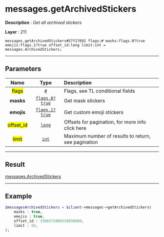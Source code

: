 # messages.getArchivedStickers

**Description** : *Get all archived stickers*

**Layer** : 211

```tl
messages.getArchivedStickers#57f17692 flags:# masks:flags.0?true emojis:flags.1?true offset_id:long limit:int = messages.ArchivedStickers;
```

---

## Parameters

| Name | Type | Description |
| :---: | :---: | :--- |
| <mark>flags</mark> | [`#`](type/#) | Flags, see TL conditional fields |
| **masks** | [`flags.0?true`](type/true) | Get mask stickers |
| **emojis** | [`flags.1?true`](type/true) | Get custom emoji stickers |
| <mark>offset_id</mark> | [`long`](type/long) | Offsets for pagination, for more info click here |
| <mark>limit</mark> | [`int`](type/int) | Maximum number of results to return, see pagination |

---

## Result

[messages.ArchivedStickers](type/messages.ArchivedStickers)

---

## Example

```php
$messagesArchivedStickers = $client->messages->getArchivedStickers(
	masks : true,
	emojis : true,
	offset_id : 3366572880226836089,
	limit : 55,
);
```